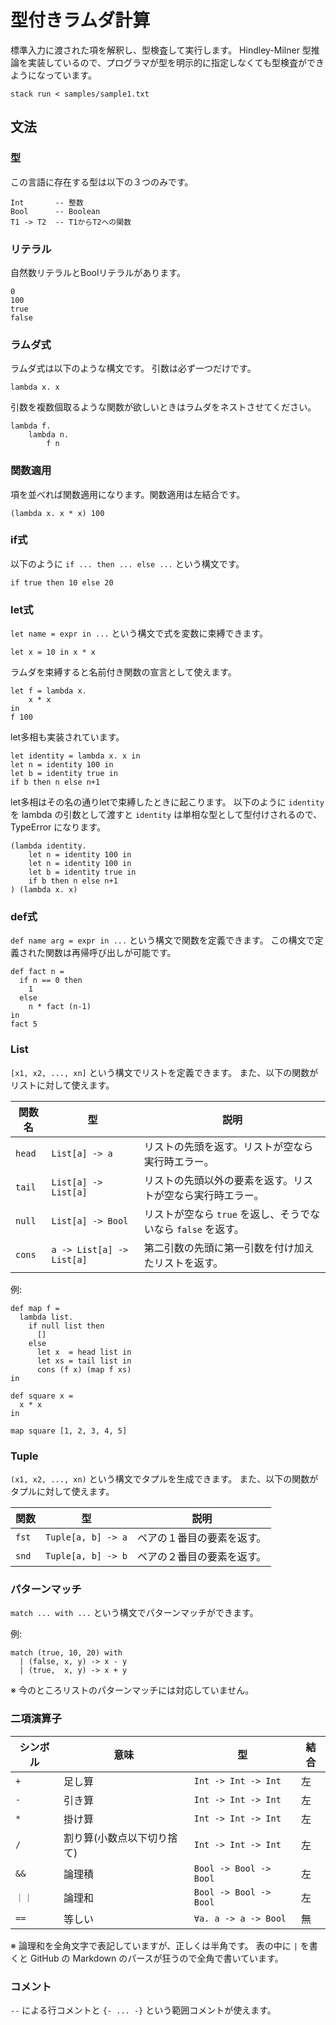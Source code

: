 # 型付きラムダ計算

標準入力に渡された項を解釈し、型検査して実行します。
Hindley-Milner 型推論を実装しているので、プログラマが型を明示的に指定しなくても型検査ができようになっています。

```
stack run < samples/sample1.txt
```

## 文法

### 型

この言語に存在する型は以下の３つのみです。

```
Int       -- 整数
Bool      -- Boolean
T1 -> T2  -- T1からT2への関数
```

### リテラル

自然数リテラルとBoolリテラルがあります。

```
0
100
true
false
```

### ラムダ式

ラムダ式は以下のような構文です。
引数は必ず一つだけです。

```
lambda x. x
```

引数を複数個取るような関数が欲しいときはラムダをネストさせてください。

```
lambda f.
    lambda n.
        f n
```

### 関数適用

項を並べれば関数適用になります。関数適用は左結合です。

```
(lambda x. x * x) 100
```

### if式

以下のように `if ... then ... else ...` という構文です。

```
if true then 10 else 20
```

### let式

`let name = expr in ...` という構文で式を変数に束縛できます。

```
let x = 10 in x * x
```

ラムダを束縛すると名前付き関数の宣言として使えます。

```
let f = lambda x.
    x * x
in
f 100
```

let多相も実装されています。

```
let identity = lambda x. x in
let n = identity 100 in
let b = identity true in
if b then n else n+1
```

let多相はその名の通りletで束縛したときに起こります。
以下のように `identity` を lambda の引数として渡すと `identity` は単相な型として型付けされるので、TypeError になります。

```
(lambda identity.
    let n = identity 100 in
    let n = identity 100 in
    let b = identity true in
    if b then n else n+1
) (lambda x. x)
```

### def式

`def name arg = expr in ...` という構文で関数を定義できます。
この構文で定義された関数は再帰呼び出しが可能です。

```
def fact n =
  if n == 0 then
    1
  else
    n * fact (n-1)
in
fact 5
```

### List

`[x1, x2, ..., xn]` という構文でリストを定義できます。
また、以下の関数がリストに対して使えます。

| 関数名 | 型 | 説明
|-------|----|-----
| `head` | `List[a] -> a` | リストの先頭を返す。リストが空なら実行時エラー。
| `tail` | `List[a] -> List[a]` | リストの先頭以外の要素を返す。リストが空なら実行時エラー。
| `null` | `List[a] -> Bool` | リストが空なら `true` を返し、そうでないなら `false` を返す。
| `cons` | `a -> List[a] -> List[a]` | 第二引数の先頭に第一引数を付け加えたリストを返す。

例:

```
def map f =
  lambda list.
    if null list then
      []
    else
      let x  = head list in
      let xs = tail list in
      cons (f x) (map f xs)
in

def square x =
  x * x
in

map square [1, 2, 3, 4, 5]
```

### Tuple

`(x1, x2, ..., xn)` という構文でタプルを生成できます。
また、以下の関数がタプルに対して使えます。

| 関数 | 型 | 説明
|-----|----|-----
| `fst` | `Tuple[a, b] -> a` | ペアの１番目の要素を返す。
| `snd` | `Tuple[a, b] -> b` | ペアの２番目の要素を返す。

### パターンマッチ

`match ... with ...` という構文でパターンマッチができます。

例:

```
match (true, 10, 20) with
  | (false, x, y) -> x - y
  | (true,  x, y) -> x + y
```

※ 今のところリストのパターンマッチには対応していません。

### 二項演算子

| シンボル | 意味 | 型 | 結合
|---------|-----|----|-----
| `+` | 足し算 | `Int -> Int -> Int` | 左
| `-` | 引き算 | `Int -> Int -> Int` | 左
| `*` | 掛け算 | `Int -> Int -> Int` | 左
| `/` | 割り算(小数点以下切り捨て) | `Int -> Int -> Int` | 左
| `&&` | 論理積 | `Bool -> Bool -> Bool` | 左
| `｜｜` | 論理和 | `Bool -> Bool -> Bool` | 左
| `==` | 等しい | `∀a. a -> a -> Bool` | 無

※ 論理和を全角文字で表記していますが、正しくは半角です。
表の中に `|` を書くと GitHub の Markdown のパースが狂うので全角で書いています。

### コメント

`--` による行コメントと `{- ... -}` という範囲コメントが使えます。
